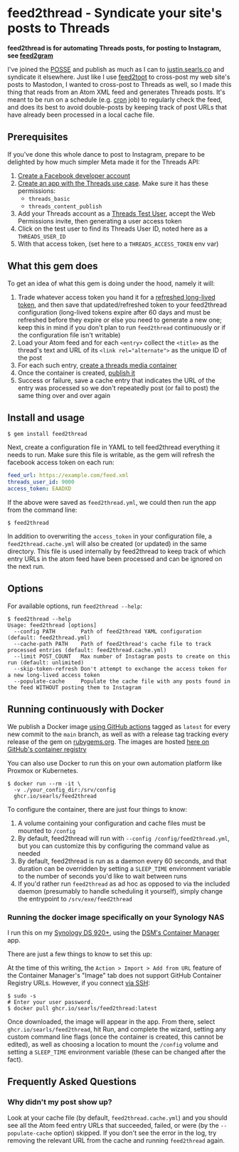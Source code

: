 # feed2thread - Syndicate your site's posts to Threads

**feed2thread is for automating Threads posts, for posting to Instagram, see
[feed2gram](https://github.com/searls/feed2gram)**

I've joined the [POSSE](https://justin.searls.co/posse) and publish as much as I can
to [justin.searls.co](https://justin.searls.co) and syndicate it elsewhere. Just
like I use [feed2toot](https://feed2toot.readthedocs.io/en/latest/) to
cross-post my web site's posts to Mastodon, I wanted to cross-post to Threads as
well, so I made this thing that reads from an Atom XML feed and generates
Threads posts. It's meant to be run on a schedule (e.g.
[cron](https://en.wikipedia.org/wiki/Cron) job) to regularly check the feed, and
does its best to avoid double-posts by keeping track of post URLs that have
already been processed in a local cache file.

## Prerequisites

If you've done this whole dance to post to Instagram, prepare to be delighted
by how much simpler Meta made it for the Threads API:

1. [Create a Facebook developer account](https://developers.facebook.com/docs/development/register/)
2. [Create an app with the Threads use case](https://developers.facebook.com/docs/development/create-an-app/threads-use-case). Make sure it has these permissions:
    * `threads_basic`
    * `threads_content_publish`
3. Add your Threads account as a [Threads Test User](https://developers.facebook.com/docs/development/create-an-app/threads-use-case#step-8--user-tokens-for-testing), accept the Web Permissions invite, then generating a user access token
4. Click on the test user to find its Threads User ID, noted here as a `THREADS_USER_ID`
5. With that access token, (set here to a `THREADS_ACCESS_TOKEN` env var)

## What this gem does

To get an idea of what this gem is doing under the hood, namely it will:

1. Trade whatever access token you hand it for a [refreshed long-lived token](https://developers.facebook.com/docs/threads/get-started/long-lived-tokens#refresh-a-long-lived-token), and then save that updated/refreshed token to your feed2thread configuration (long-lived tokens expire after 60 days and must be refreshed before they expire or else you need to generate a new one; keep this in mind if you don't plan to run `feed2thread` continuously or if the configuration file isn't writable)
2. Load your Atom feed and for each `<entry>` collect the `<title>` as the thread's text and URL of its `<link rel="alternate">` as the unique ID of the post
3. For each such entry, [create a threads media container](https://developers.facebook.com/docs/threads/posts#single-thread-posts)
5. Once the container is created, [publish it](https://developers.facebook.com/docs/threads/posts#step-2--publish-a-threads-media-container)
6. Success or failure, save a cache entry that indicates the URL of the entry was processed so we don't repeatedly post (or fail to post) the same thing over and over again

## Install and usage

```
$ gem install feed2thread
```

Next, create a configuration file in YAML to tell feed2thread everything it needs
to run. Make sure this file is writable, as the gem will refresh the facebook
access token on each run:

```yaml
feed_url: https://example.com/feed.xml
threads_user_id: 9000
access_token: EAADXD
```

If the above were saved as `feed2thread.yml`, we could then run the app from
the command line:

```
$ feed2thread
```

In addition to overwriting the `access_token` in your configuration
file, a `feed2thread.cache.yml` will also be created (or updated) in the same
directory. This file is used internally by feed2thread to keep track of which
entry URLs in the atom feed have been processed and can be ignored on the next
run.

## Options

For available options, run `feed2thread --help`:

```
$ feed2thread --help
Usage: feed2thread [options]
  --config PATH        Path of feed2thread YAML configuration (default: feed2thread.yml)
  --cache-path PATH    Path of feed2thread's cache file to track processed entries (default: feed2thread.cache.yml)
  --limit POST_COUNT   Max number of Instagram posts to create on this run (default: unlimited)
  --skip-token-refresh Don't attempt to exchange the access token for a new long-lived access token
  --populate-cache     Populate the cache file with any posts found in the feed WITHOUT posting them to Instagram
```

## Running continuously with Docker

We publish a Docker image [using GitHub
actions](https://github.com/searls/feed2thread/blob/main/.github/workflows/main.yml)
tagged as `latest` for every new commit to the `main` branch, as well as with a
release tag tracking every release of the gem on
[rubygems.org](https://rubygems.org/gems/feed2thread). The images are hosted [here on GitHub's
container
registry](https://github.com/users/searls/packages/container/package/feed2threadd)


You can also use Docker to run this on your own automation platform like Proxmox or Kubernetes.

```
$ docker run --rm -it \
  -v ./your_config_dir:/srv/config
  ghcr.io/searls/feed2thread
```

To configure the container, there are just four things to know:

1. A volume containing your configuration and cache files must be mounted to `/config`
2. By default, feed2thread will run with `--config /config/feed2thread.yml`, but you can
customize this by configuring the command value as needed
3. By default, feed2thread is run as a daemon every 60 seconds, and that duration can be overridden
by setting a `SLEEP_TIME` environment variable to the number of seconds you'd like
to wait between runs
4. If you'd rather run `feed2thread` as ad hoc as opposed to via the included daemon
(presumably to handle scheduling it yourself), simply change the entrypoint to
`/srv/exe/feed2thread`

### Running the docker image specifically on your Synology NAS

I run this on my [Synology DS 920+](https://www.pcmag.com/reviews/synology-diskstation-ds920-plus), using the [DSM's Container Manager](https://www.synology.com/en-global/dsm/feature/container-manager) app.

There are just a few things to know to set this up:

At the time of this writing, the `Action > Import > Add from URL` feature of the Container Manager's
"Image" tab does not support GitHub Container Registry URLs. However, if you connect [via SSH](https://kb.synology.com/en-my/DSM/tutorial/How_to_login_to_DSM_with_root_permission_via_SSH_Telnet):

```
$ sudo -s
# Enter your user password.
$ docker pull ghcr.io/searls/feed2thread:latest
```

Once downloaded, the image will appear in the app. From there, select
`ghcr.io/searls/feed2thread`, hit Run, and complete the wizard, setting any custom
command line flags (once the container is created, this cannot be edited), as
well as choosing a location to mount the `/config` volume and setting a
`SLEEP_TIME` environment variable (these can be changed after the fact).

## Frequently Asked Questions

### Why didn't my post show up?

Look at your cache file (by default, `feed2thread.cache.yml`) and you should see
all the Atom feed entry URLs that succeeded, failed, or were (by the `--populate-cache` option) skipped. If you don't see the error in the log, try
removing the relevant URL from the cache and running `feed2thread` again.

